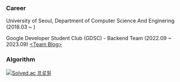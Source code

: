 ### Career
University of Seoul, Department of Computer Science And Enginering (2018.03 ~ )

Google Developer Student Club (GDSC) - Backend Team (2022.09 ~ 2023.09) [\<Team Blog\>](https://gdsc-university-of-seoul.github.io/)

### Algorithm
[![Solved.ac 프로필](http://mazassumnida.wtf/api/v2/generate_badge?boj=dlwlstn0508)](https://solved.ac/dlwlstn0508)
